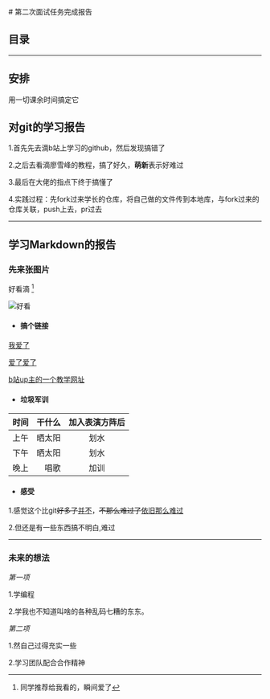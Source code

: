 ﻿﻿# 第二次面试任务完成报告  ## 目录  -----  ## 安排 用一切课余时间搞定它##  对git的学习报告1.首先先去滴b站上学习的github，然后发现搞错了2.之后去看滴廖雪峰的教程，搞了好久，**萌新**表示好难过3.最后在大佬的指点下终于搞懂了  4.实践过程：先fork过来学长的仓库，将自己做的文件传到本地库，与fork过来的仓库关联，push上去，pr过去***## 学习Markdown的报告### 先来张图片好看滴 [^fate]  [^fate]: 同学推荐给我看的，瞬间爱了  ![好看](http://img.ecyss.com/cover/201705/b63a247ad28048c8.jpg)  * #### 搞个链接  [我爱了](https://image.baidu.com/search/detail?ct=503316480&z=0&ipn=d&word=fate%E5%9B%BE%E7%89%87&hs=2&pn=4&spn=0&di=8857200&pi=0&rn=1&tn=baiduimagedetail&is=0%2C0&ie=utf-8&oe=utf-8&cl=2&lm=-1&cs=691644142%2C1887776540&os=4012104419%2C3459912078&simid=0%2C0&adpicid=0&lpn=0&ln=30&fr=ala&fm=&sme=&cg=&bdtype=0&oriquery=fate%E5%9B%BE%E7%89%87&objurl=http%3A%2F%2Fb-ssl.duitang.com%2Fuploads%2Fitem%2F201708%2F11%2F20170811225045_2HKBY.jpeg&fromurl=ippr_z2C%24qAzdH3FAzdH3Fooo_z%26e3B17tpwg2_z%26e3Bv54AzdH3Fks52AzdH3F%3Ft1%3Dbdl8l9na0&gsm=0&islist=&querylist=)  [爱了爱了](http://image.baidu.com/search/detail?ct=503316480&z=0&ipn=d&word=fate%E5%9B%BE%E7%89%87&step_word=&hs=2&pn=13&spn=0&di=49060&pi=0&rn=1&tn=baiduimagedetail&is=0%2C0&istype=0&ie=utf-8&oe=utf-8&in=&cl=2&lm=-1&st=undefined&cs=2856541499%2C2018845414&os=408172717%2C447104812&simid=0%2C0&adpicid=0&lpn=0&ln=499&fr=&fmq=1568868746823_R&fm=&ic=undefined&s=undefined&hd=undefined&latest=undefined&copyright=undefined&se=&sme=&tab=0&width=undefined&height=undefined&face=undefined&ist=&jit=&cg=&bdtype=0&oriquery=&objurl=http%3A%2F%2Fb-ssl.duitang.com%2Fuploads%2Fitem%2F201610%2F28%2F20161028134505_S3stn.jpeg&fromurl=ippr_z2C%24qAzdH3FAzdH3Fooo_z%26e3B17tpwg2_z%26e3Bv54AzdH3Fks52AzdH3F%3Ft1%3D0008n0ncc&gsm=0&rpstart=0&rpnum=0&islist=&querylist=&force=undefined)  [b站up主的一个教学网址](http://www.ecenpac.com)       * #### 垃圾军训   |时间  |      干什么       |加入表演方阵后 || :-----|------------:| :----: || 上午 | 晒太阳 | 划水 || 下午 | 晒太阳 | 划水 || 晚上 | 唱歌 | 加训 |* #### 感受1.感觉这个比git~~好多了~~<u>并不</u>，~~不那么难过了~~<u>依旧那么难过</u>2.但还是有一些东西搞不明白,难过***### 未来的想法 *第一项* 1.学编程    2.学我也不知道叫啥的各种乱码七糟的东东。   *第二项* 1.然自己过得充实一些2.学习团队配合合作精神